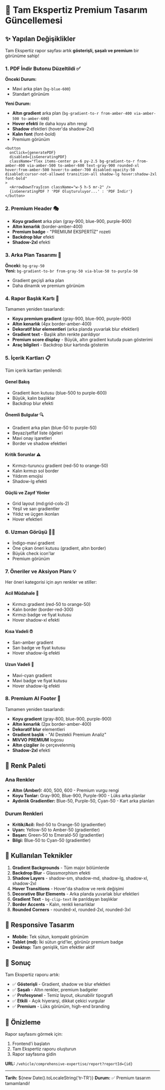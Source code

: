 # 🎨 Tam Ekspertiz Premium Tasarım Güncellemesi

## ✨ Yapılan Değişiklikler

Tam Ekspertiz rapor sayfası artık **gösterişli, şaşalı ve premium** bir görünüme sahip!

### 1. PDF İndir Butonu Düzeltildi ✅

**Önceki Durum:**
- Mavi arka plan (`bg-blue-600`)
- Standart görünüm

**Yeni Durum:**
- **Altın gradient** arka plan (`bg-gradient-to-r from-amber-400 via-amber-500 to-amber-600`)
- **Hover efekti** ile daha koyu altın rengi
- **Shadow** efektleri (hover'da shadow-2xl)
- **Kalın font** (font-bold)
- Premium görünüm

```tsx
<button 
  onClick={generatePDF}
  disabled={isGeneratingPDF}
  className="flex items-center px-6 py-2.5 bg-gradient-to-r from-amber-400 via-amber-500 to-amber-600 text-gray-900 rounded-xl hover:from-amber-500 hover:to-amber-700 disabled:opacity-50 disabled:cursor-not-allowed transition-all shadow-lg hover:shadow-2xl font-bold"
>
  <ArrowDownTrayIcon className="w-5 h-5 mr-2" />
  {isGeneratingPDF ? 'PDF Oluşturuluyor...' : 'PDF İndir'}
</button>
```

### 2. Premium Header 🎭

- **Koyu gradient** arka plan (gray-900, blue-900, purple-900)
- **Altın kenarlık** (border-amber-400)
- **Premium badge** - "PREMIUM EKSPERTİZ" rozeti
- **Backdrop blur** efekti
- **Shadow-2xl** efekti

### 3. Arka Plan Tasarımı 🌈

**Önceki:** `bg-gray-50`  
**Yeni:** `bg-gradient-to-br from-gray-50 via-blue-50 to-purple-50`

- Gradient geçişli arka plan
- Daha dinamik ve premium görünüm

### 4. Rapor Başlık Kartı 💎

Tamamen yeniden tasarlandı:

- **Koyu premium gradient** (gray-900, blue-900, purple-900)
- **Altın kenarlık** (4px border-amber-400)
- **Dekoratif blur elementleri** (arka planda yuvarlak blur efektleri)
- **Gradient text** - Başlık altın renkte parıldıyor
- **Premium score display** - Büyük, altın gradient kutuda puan gösterimi
- **Araç bilgileri** - Backdrop blur kartında gösterim

### 5. İçerik Kartları 📋

Tüm içerik kartları yenilendi:

#### Genel Bakış
- Gradient ikon kutusu (blue-500 to purple-600)
- Büyük, kalın başlıklar
- Backdrop blur efekti

#### Önemli Bulgular 🔍
- Gradient arka plan (blue-50 to purple-50)
- Beyaz/şeffaf liste öğeleri
- Mavi onay işaretleri
- Border ve shadow efektleri

#### Kritik Sorunlar ⚠️
- Kırmızı-turuncu gradient (red-50 to orange-50)
- Kalın kırmızı sol border
- Yıldırım emojisi
- Shadow-lg efekti

#### Güçlü ve Zayıf Yönler
- Grid layout (md:grid-cols-2)
- Yeşil ve sarı gradientler
- Yıldız ve üçgen ikonları
- Hover efektleri

### 6. Uzman Görüşü 👨‍🔧

- İndigo-mavi gradient
- Öne çıkan öneri kutusu (gradient, altın border)
- Büyük check icon'lar
- Premium görünüm

### 7. Öneriler ve Aksiyon Planı 💡

Her öneri kategorisi için ayrı renkler ve stiller:

#### Acil Müdahale 🚨
- Kırmızı gradient (red-50 to orange-50)
- Kalın border (border-red-300)
- Kırmızı badge ve fiyat kutusu
- Hover shadow-xl efekti

#### Kısa Vadeli ⏰
- Sarı-amber gradient
- Sarı badge ve fiyat kutusu
- Hover shadow-lg efekti

#### Uzun Vadeli 📅
- Mavi-cyan gradient
- Mavi badge ve fiyat kutusu
- Hover shadow-lg efekti

### 8. Premium AI Footer 🤖

Tamamen yeniden tasarlandı:

- **Koyu gradient** (gray-800, blue-900, purple-900)
- **Altın kenarlık** (2px border-amber-400)
- **Dekoratif blur** elementleri
- **Gradient başlık** - "AI Destekli Premium Analiz"
- **MIVVO PREMIUM** logosu
- **Altın çizgiler** ile çerçevelenmiş
- **Shadow-2xl** efekti

## 🎨 Renk Paleti

### Ana Renkler
- **Altın (Amber):** 400, 500, 600 - Premium vurgu rengi
- **Koyu Tonlar:** Gray-900, Blue-900, Purple-900 - Lüks arka planlar
- **Aydınlık Gradientler:** Blue-50, Purple-50, Cyan-50 - Kart arka planları

### Durum Renkleri
- **Kritik/Acil:** Red-50 to Orange-50 (gradientler)
- **Uyarı:** Yellow-50 to Amber-50 (gradientler)
- **Başarı:** Green-50 to Emerald-50 (gradientler)
- **Bilgi:** Blue-50 to Cyan-50 (gradientler)

## 🚀 Kullanılan Teknikler

1. **Gradient Backgrounds** - Tüm major bölümlerde
2. **Backdrop Blur** - Glassmorphism efekti
3. **Shadow Layers** - shadow-sm, shadow-md, shadow-lg, shadow-xl, shadow-2xl
4. **Hover Transitions** - Hover'da shadow ve renk değişimi
5. **Decorative Blur Elements** - Arka planda yuvarlak blur efektleri
6. **Gradient Text** - `bg-clip-text` ile parıldayan başlıklar
7. **Border Accents** - Kalın, renkli kenarlıklar
8. **Rounded Corners** - rounded-xl, rounded-2xl, rounded-3xl

## 📱 Responsive Tasarım

- **Mobile:** Tek sütun, kompakt görünüm
- **Tablet (md):** İki sütun grid'ler, görünür premium badge
- **Desktop:** Tam genişlik, tüm efektler aktif

## 🎯 Sonuç

Tam Ekspertiz raporu artık:
- ✅ **Gösterişli** - Gradient, shadow ve blur efektleri
- ✅ **Şaşalı** - Altın renkler, premium badgeler
- ✅ **Profesyonel** - Temiz layout, okunabilir tipografi
- ✅ **Etkili** - Açık hiyerarşi, dikkat çekici vurgular
- ✅ **Premium** - Lüks görünüm, high-end branding

## 📸 Önizleme

Rapor sayfasını görmek için:
1. Frontend'i başlatın
2. Tam Ekspertiz raporu oluşturun
3. Rapor sayfasına gidin

**URL:** `/vehicle/comprehensive-expertise/report?reportId={id}`

---

**Tarih:** ${new Date().toLocaleString('tr-TR')}
**Durum:** ✅ Premium tasarım tamamlandı!

